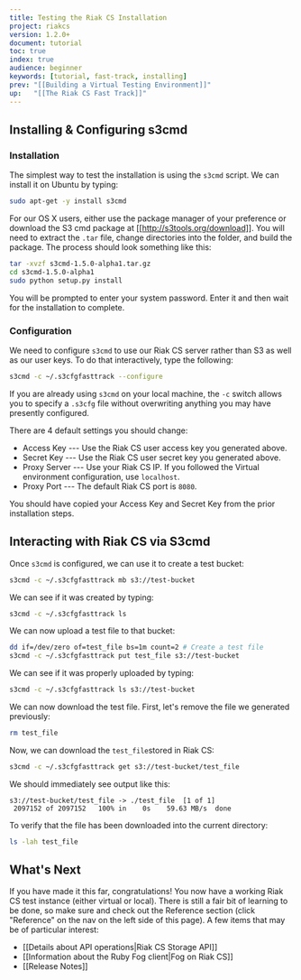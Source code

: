 ```yaml
---
title: Testing the Riak CS Installation
project: riakcs
version: 1.2.0+
document: tutorial
toc: true
index: true
audience: beginner
keywords: [tutorial, fast-track, installing]
prev: "[[Building a Virtual Testing Environment]]"
up:   "[[The Riak CS Fast Track]]"
---
```


## Installing & Configuring s3cmd

### Installation

The simplest way to test the installation is using the `s3cmd` script. We can install it on Ubuntu by typing:

``` bash
sudo apt-get -y install s3cmd
```

For our OS X users, either use the package manager of your preference or download the S3 cmd package at [[http://s3tools.org/download]]. You will need to extract the `.tar` file, change directories into the folder, and build the package. The process should look something like this:

``` bash
tar -xvzf s3cmd-1.5.0-alpha1.tar.gz
cd s3cmd-1.5.0-alpha1
sudo python setup.py install
```

You will be prompted to enter your system password. Enter it and then wait for the installation to complete.

### Configuration

We need to configure `s3cmd` to use our Riak CS server rather than S3 as well as our user keys. To do that interactively, type the following:

``` bash
s3cmd -c ~/.s3cfgfasttrack --configure
```

If you are already using `s3cmd` on your local machine, the `-c` switch allows you to specify a `.s3cfg` file without overwriting anything you may have presently configured.

There are 4 default settings you should change:

* Access Key --- Use the Riak CS user access key you generated above.
* Secret Key --- Use the Riak CS user secret key you generated above.
* Proxy Server --- Use your Riak CS IP. If you followed the Virtual environment configuration, use `localhost`.
* Proxy Port --- The default Riak CS port is `8080`.

You should have copied your Access Key and Secret Key from the prior installation steps.

## Interacting with Riak CS via S3cmd

Once `s3cmd` is configured, we can use it to create a test bucket:

``` bash
s3cmd -c ~/.s3cfgfasttrack mb s3://test-bucket
```

We can see if it was created by typing:

``` bash
s3cmd -c ~/.s3cfgfasttrack ls
```

We can now upload a test file to that bucket:

``` bash
dd if=/dev/zero of=test_file bs=1m count=2 # Create a test file
s3cmd -c ~/.s3cfgfasttrack put test_file s3://test-bucket
```

We can see if it was properly uploaded by typing:

``` bash
s3cmd -c ~/.s3cfgfasttrack ls s3://test-bucket
```

We can now download the test file. First, let's remove the file we generated previously:

``` bash
rm test_file
```

Now, we can download the `test_file`stored in Riak CS:

```bash
s3cmd -c ~/.s3cfgfasttrack get s3://test-bucket/test_file
```

We should immediately see output like this:

```
s3://test-bucket/test_file -> ./test_file  [1 of 1]
 2097152 of 2097152   100% in    0s    59.63 MB/s  done
```

To verify that the file has been downloaded into the current directory:

```bash
ls -lah test_file
```

## What's Next

If you have made it this far, congratulations! You now have a working Riak CS test instance (either virtual or local). There is still a fair bit of learning to be done, so make sure and check out the Reference section (click "Reference" on the nav on the left side of this page). A few items that may be of particular interest:

* [[Details about API operations|Riak CS Storage API]]
* [[Information about the Ruby Fog client|Fog on Riak CS]]
* [[Release Notes]]
